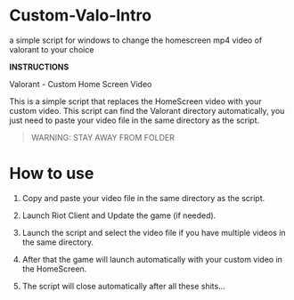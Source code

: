 # Custom-Valo-Intro
a simple script for windows to change the homescreen mp4 video of valorant to your choice


**INSTRUCTIONS**

Valorant - Custom Home Screen Video

This is a simple script that replaces the HomeScreen video with your custom video. This script can find the Valorant directory automatically, you just need to paste your video file in the same directory as the script.


> WARNING: STAY AWAY FROM FOLDER



# How to use
1. Copy and paste your video file in the same directory as the script.

2. Launch Riot Client and Update the game (if needed).

3. Launch the script and select the video file if you have multiple videos in the same directory.

4. After that the game will launch automatically with your custom video in the HomeScreen.

5. The script will close automatically after all these shits...